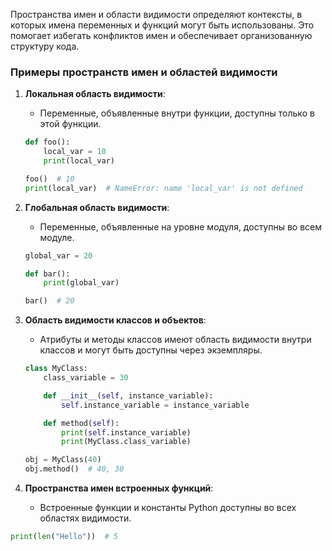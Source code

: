 
Пространства имен и области видимости определяют контексты, в которых имена переменных и функций могут быть использованы. Это помогает избегать конфликтов имен и обеспечивает организованную структуру кода.

### **Примеры пространств имен и областей видимости**

1. **Локальная область видимости**:
    - Переменные, объявленные внутри функции, доступны только в этой функции.
    
    ```python
    def foo():
        local_var = 10
        print(local_var)
    
    foo()  # 10
    print(local_var)  # NameError: name 'local_var' is not defined
    ```
    
2. **Глобальная область видимости**:
    - Переменные, объявленные на уровне модуля, доступны во всем модуле.
    
    ```python
    global_var = 20
    
    def bar():
        print(global_var)
    
    bar()  # 20
    ```
    
3. **Область видимости классов и объектов**:
    - Атрибуты и методы классов имеют область видимости внутри классов и могут быть доступны через экземпляры.
    
    ```python
    class MyClass:
        class_variable = 30
    
        def __init__(self, instance_variable):
            self.instance_variable = instance_variable
    
        def method(self):
            print(self.instance_variable)
            print(MyClass.class_variable)
    
    obj = MyClass(40)
    obj.method()  # 40, 30
    ```
    
4. **Пространства имен встроенных функций**:
    - Встроенные функции и константы Python доступны во всех областях видимости.
```python
print(len("Hello"))  # 5
```